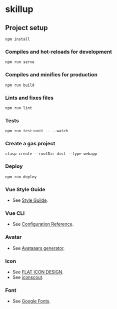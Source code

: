 # skillup

## Project setup
```
npm install
```

### Compiles and hot-reloads for development
```
npm run serve
```

### Compiles and minifies for production
```
npm run build
```

### Lints and fixes files
```
npm run lint
```

### Tests
```
npm run test:unit -- --watch
```

### Create a gas project
```
clasp create --rootDir dist --type webapp
```

### Deploy
```
npm run deploy
```

### Vue Style Guide
- See [Style Guilde](https://jp.vuejs.org/v2/style-guide/index.html).

### Vue CLI
- See [Configuration Reference](https://cli.vuejs.org/config/).

### Avatar
- See [Avataaars generator](https://getavataaars.com).

### Icon
- See [FLAT ICON DESIGN](http://flat-icon-design.com).
- See [iconscout](https://iconscout.com/).

### Font
- See [Google Fonts](https://fonts.google.com/).